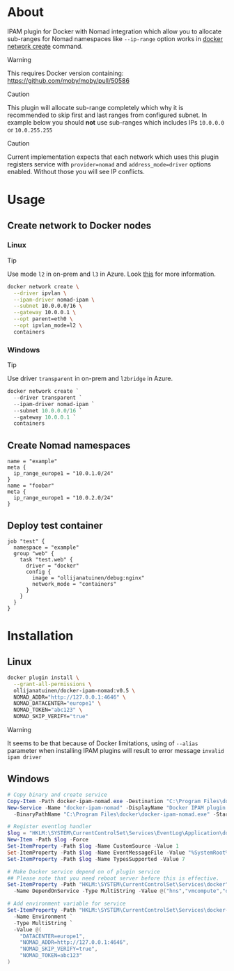 # About
IPAM plugin for Docker with Nomad integration which allow you to allocate sub-ranges for Nomad namespaces like `--ip-range` option works in [docker network create](https://docs.docker.com/reference/cli/docker/network/create/) command.

> [!WARNING]
> This requires Docker version containing: https://github.com/moby/moby/pull/50586

> [!CAUTION]
> This plugin will allocate sub-range completely which why it is recommended to skip first and last ranges from configured subnet.
> In example below you should **not** use sub-ranges which includes IPs `10.0.0.0` or `10.0.255.255`

> [!CAUTION]
> Current implementation expects that each network which uses this plugin registers service with `provider=nomad` and `address_mode=driver` options enabled. Without those you will see IP conflicts.

# Usage
## Create network to Docker nodes
### Linux
> [!TIP]
> Use mode `l2` in on-prem and `l3` in Azure. Look [this](https://blog.cloudtrooper.net/2023/05/10/ipvlan-with-docker-in-azure) for more information.

```bash
docker network create \
  --driver ipvlan \
  --ipam-driver nomad-ipam \
  --subnet 10.0.0.0/16 \
  --gateway 10.0.0.1 \
  --opt parent=eth0 \
  --opt ipvlan_mode=l2 \
  containers
```
### Windows
> [!TIP]
> Use driver `transparent` in on-prem and `l2bridge` in Azure.

```powershell
docker network create `
  --driver transparent `
  --ipam-driver nomad-ipam `
  --subnet 10.0.0.0/16 `
  --gateway 10.0.0.1 `
  containers
```

## Create Nomad namespaces
```hcl
name = "example"
meta {
  ip_range_europe1 = "10.0.1.0/24"
}
name = "foobar"
meta {
  ip_range_europe1 = "10.0.2.0/24"
}
```

## Deploy test container
```hcl
job "test" {
  namespace = "example"
  group "web" {
    task "test.web" {
      driver = "docker"
      config {
        image = "ollijanatuinen/debug:nginx"
        network_mode = "containers"
      }
    }
  }
}
```

# Installation
## Linux
```bash
docker plugin install \
  --grant-all-permissions \
  ollijanatuinen/docker-ipam-nomad:v0.5 \
  NOMAD_ADDR="http://127.0.0.1:4646" \
  NOMAD_DATACENTER="europe1" \
  NOMAD_TOKEN="abc123" \
  NOMAD_SKIP_VERIFY="true"
```

> [!WARNING]
> It seems to be that because of Docker limitations, using of `--alias` parameter when installing IPAM plugins will result to error message `invalid ipam driver`

## Windows
```powershell
# Copy binary and create service
Copy-Item -Path docker-ipam-nomad.exe -Destination "C:\Program Files\docker"
New-Service -Name "docker-ipam-nomad" -DisplayName "Docker IPAM plugin with Nomad integration" `
  -BinaryPathName "C:\Program Files\docker\docker-ipam-nomad.exe" -StartupType Automatic

# Register eventlog handler
$log = "HKLM:\SYSTEM\CurrentControlSet\Services\EventLog\Application\docker-ipam-nomad"
New-Item -Path $log -Force
Set-ItemProperty -Path $log -Name CustomSource -Value 1
Set-ItemProperty -Path $log -Name EventMessageFile -Value "%SystemRoot%\System32\EventCreate.exe"
Set-ItemProperty -Path $log -Name TypesSupported -Value 7

# Make Docker service depend on of plugin service
## Please note that you need reboot server before this is effective.
Set-ItemProperty -Path "HKLM:\SYSTEM\CurrentControlSet\Services\docker" `
  -Name DependOnService -Type MultiString -Value @("hns","vmcompute","docker-ipam-nomad")

# Add environment variable for service
Set-ItemProperty -Path "HKLM:\SYSTEM\CurrentControlSet\Services\docker-ipam-nomad" `
  -Name Environment `
  -Type MultiString `
  -Value @(
    "DATACENTER=europe1",
    "NOMAD_ADDR=http://127.0.0.1:4646",
    "NOMAD_SKIP_VERIFY=true",
    "NOMAD_TOKEN=abc123"
)
```
